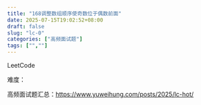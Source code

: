 ```yaml
---
title: "168调整数组顺序使奇数位于偶数前面"
date: 2025-07-15T19:02:52+08:00
draft: false
slug: "lc-0"
categories: ["高频面试题"]
tags: ["",""]
---
```


LeetCode

难度：

高频面试题汇总：https://www.yuweihung.com/posts/2025/lc-hot/

<!--more-->

```cpp

```
